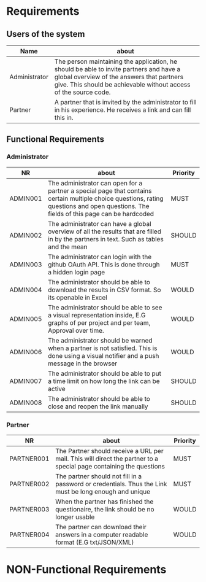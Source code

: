 # Requirements
## Users of the system
| Name | about |
| --- | --- | 
| Administrator | The person maintaining the application, he should be able to invite partners and have a global overview of the answers that partners give. This should be achievable without access of the source code. |
| Partner |  A partner that is invited by the administrator to fill in his experience. He receives a link and can fill this in.
## Functional Requirements
### Administrator
| NR | about | Priority |
| --- | --- | --- | 
| ADMIN001 | The administrator can open for a partner a special page that contains certain multiple choice questions, rating questions and open questions. The fields of this page can be hardcoded | MUST
| ADMIN002 | The administrator can have a global overview of all the results that are filled in by the partners in text. Such as tables and the mean | SHOULD
| ADMIN003 | The administrator can login with the github OAuth API. This is done through a hidden login page | MUST
| ADMIN004| The administrator should be able to download the results in CSV format. So its openable in Excel | WOULD |
| ADMIN005 | The administrator should be able to see a visual representation inside, E.G graphs of per project and per team, Approval over time.  | WOULD |
| ADMIN006 | The administrator should be warned when a partner is not satisfied. This is done using a visual notifier and a push message in the browser | WOULD |
| ADMIN007 | The administrator should be able to put a time limit on how long the link can be active | SHOULD |
| ADMIN008 | The administrator should be able to close and reopen the link manually | SHOULD |

### Partner
| NR | about | Priority |
| --- | --- | --- | 
| PARTNER001 | The Partner should receive a URL per mail. This will direct the partner to a special page containing the questions | MUST | 
| PARTNER002 | The partner should not fill in a password or credentials. Thus the Link must be long enough and unique |  MUST | 
| PARTNER003 | When the partner has finished the questionaire, the link should be no longer usable | WOULD |
| PARTNER004 | The partner can download their answers in a computer readable format (E.G txt/JSON/XML) | WOULD | 

# NON-Functional Requirements
